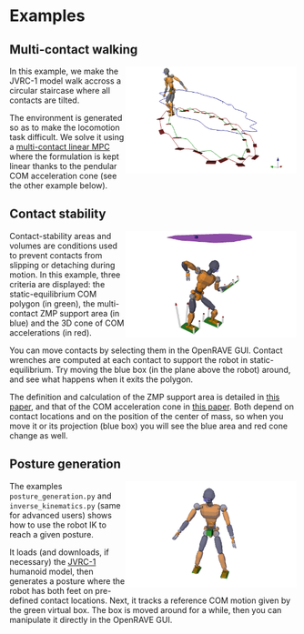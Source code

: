 # Examples

## Multi-contact walking

<img align="right" src="../doc/source/images/multi_contact_walking.png" width="300" />

In this example, we make the JVRC-1 model walk accross a circular staircase
where all contacts are tilted.

The environment is generated so as to make the locomotion task difficult. We
solve it using a [multi-contact linear
MPC](https://scaron.info/research/humanoids-2016.html) where the formulation is
kept linear thanks to the pendular COM acceleration cone (see the other example
below).

## Contact stability

<img align="right" src="../doc/source/images/static_equilibrium_polygon.png" width="300" />

Contact-stability areas and volumes are conditions used to prevent contacts
from slipping or detaching during motion. In this example, three criteria are
displayed: the static-equilibrium COM polygon (in green), the multi-contact ZMP
support area (in blue) and the 3D cone of COM accelerations (in red).
    
You can move contacts by selecting them in the OpenRAVE GUI. Contact wrenches
are computed at each contact to support the robot in static-equilibrium. Try
moving the blue box (in the plane above the robot) around, and see what happens
when it exits the polygon.

The definition and calculation of the ZMP support area is detailed in [this
paper](https://scaron.info/research/tro-2016.html), and that of the COM
acceleration cone in [this
paper](https://scaron.info/research/humanoids-2016.html). Both depend on
contact locations and on the position of the center of mass, so when you move
it or its projection (blue box) you will see the blue area and red cone change
as well.

## Posture generation

<img align="right" src="../doc/source/images/inverse_kinematics.png" width="300" />

The examples ``posture_generation.py`` and ``inverse_kinematics.py`` (same for
advanced users) shows how to use the robot IK to reach a given posture.

It loads (and downloads, if necessary) the
[JVRC-1](https://github.com/stephane-caron/openrave_models/tree/master/JVRC-1)
humanoid model, then generates a posture where the robot has both feet on
pre-defined contact locations. Next, it tracks a reference COM motion given by
the green virtual box. The box is moved around for a while, then you can
manipulate it directly in the OpenRAVE GUI.
